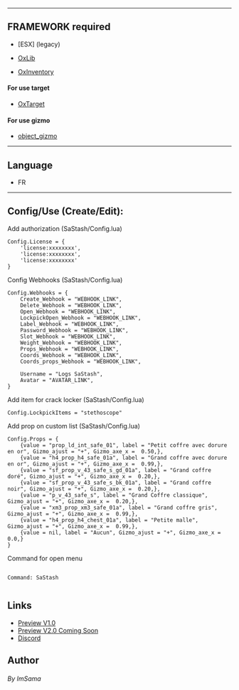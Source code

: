 

---

## FRAMEWORK required

* [ESX] (legacy)

* [OxLib](https://github.com/overextended/ox_lib)

* [OxInventory](https://github.com/overextended/ox_inventory)

#### For use target 

* [OxTarget](https://github.com/overextended/ox_target)



#### For use gizmo 

* [object_gizmo](https://github.com/Demigod916/object_gizmo)

---

## Language

* FR

---

## Config/Use (Create/Edit):

Add authorization (SaStash/Config.lua)
```
Config.License = {
    'license:xxxxxxxx',
    'license:xxxxxxxx',
    'license:xxxxxxxx'
}
```


Config Webhooks (SaStash/Config.lua)
```
Config.Webhooks = {
	Create_Webhook = "WEBHOOK_LINK",
	Delete_Webhook = "WEBHOOK_LINK",
	Open_Webhook = "WEBHOOK_LINK",
	LockpickOpen_Webhook = "WEBHOOK_LINK",
	Label_Webhook = "WEBHOOK_LINK",
	Password_Webhook = "WEBHOOK_LINK",
	Slot_Webhook = "WEBHOOK_LINK",
	Weight_Webhook = "WEBHOOK_LINK",
	Props_Webhook = "WEBHOOK_LINK",
	Coords_Webhook = "WEBHOOK_LINK",
	Coords_props_Webhook = "WEBHOOK_LINK",

	Username = "Logs SaStash",
	Avatar = "AVATAR_LINK",
}
```



Add item for crack locker (SaStash/Config.lua)
```
Config.LockpickItems = "stethoscope"
```



Add prop on custom list (SaStash/Config.lua)
```
Config.Props = {
	{value = "prop_ld_int_safe_01", label = "Petit coffre avec dorure en or", Gizmo_ajust = "+", Gizmo_axe_x =  0.50,}, 
	{value = "h4_prop_h4_safe_01a", label = "Grand coffre avec dorure en or", Gizmo_ajust = "+", Gizmo_axe_x =  0.99,}, 
	{value = "sf_prop_v_43_safe_s_gd_01a", label = "Grand coffre doré", Gizmo_ajust = "+", Gizmo_axe_x =  0.20,}, 
	{value = "sf_prop_v_43_safe_s_bk_01a", label = "Grand coffre noir", Gizmo_ajust = "+", Gizmo_axe_x =  0.20,},
	{value = "p_v_43_safe_s", label = "Grand Coffre classique", Gizmo_ajust = "+", Gizmo_axe_x =  0.20,}, 
	{value = "xm3_prop_xm3_safe_01a", label = "Grand coffre gris", Gizmo_ajust = "+", Gizmo_axe_x =  0.99,},
	{value = "h4_prop_h4_chest_01a", label = "Petite malle", Gizmo_ajust = "+", Gizmo_axe_x =  0.99,},
	{value = nil, label = "Aucun", Gizmo_ajust = "+", Gizmo_axe_x =  0.0,}  
}
```

Command for open menu

```

Command: SaStash


```


## Links

* [Preview V1.0](https://youtu.be/fem26Jopmwg)
* [Preview V2.0 Coming Soon](https://youtu.be/)
* [Discord](https://discord.gg/FAZBexrgtx)



## Author

###### By ImSama

